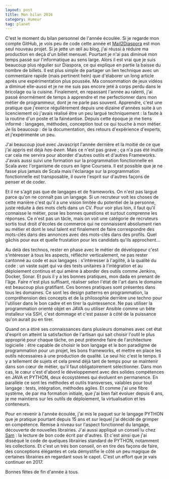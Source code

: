 ```yaml
---
layout: post
title: Mon bilan 2016
category: Humeur
tag: planet
---
```


C'est le moment du bilan personnel de l'année écoulée. <!-- more -->Si je regarde mon compte
GitHub, je vois peu de code cette année et
[Mail2Diaspora](https://github.com/kianby/mail2diaspora) est mon seul nouveau
projet. Si je jette un œil au blog, j'ai réussi à réduire ma production en deçà
d'un billet mensuel. Pourtant je n'ai pas diminué mon temps passé sur
l'informatique au sens large. Alors il est vrai que je suis beaucoup plus
régulier sur Diaspora, ce qui explique en partie la baisse du nombre de
billets. Il est plus simple de partager un lien technique avec un commentaire
rapide (mais pertinent hein) que d'élaborer un long article après une
expérimentation plus poussée. Ma consommation de jeux vidéos a diminué
elle-aussi et je ne me suis pas encore jeté à corps perdu dans le bricolage ou
la cuisine. Finalement, en repassant l'année au ralenti, j'ai passé énormément
de temps à apprendre et me perfectionner dans mon métier de programmeur, dont
je ne parle pas souvent. Apprendre, c'est une pratique que j'exerce régulièrement depuis
une dizaine d'années suite à un licenciement où j'avais réalisé être un peu
largué techniquement : la faute à la routine d'un poste et la fainéantise.
Depuis cette époque je me tiens informé : langages, méthodes, conception tout
ce qui touche à mon métier. Je lis beaucoup : de la documentation, des retours
d'expérience d'experts, et j'expérimente un peu.

J'ai beaucoup joué avec Javascript l'année dernière et la moitié de ce que j'ai
appris est déjà *has-been*. Mais ce n'est pas grave ; ça n'a pas été inutile
car cela me servira pour aborder d'autres outils et d'autres Frameworks.
J'avais aussi suivi une formation sur la programmation fonctionnelle en Scala
avec l'organisme de cours en ligne Coursera. Il est possible que je ne fasse
plus jamais de Scala mais l'éclairage sur la programmation fonctionnelle est
transposable, il ouvre l'esprit sur d'autres façons de penser et de coder. 

Et il ne s'agit pas que de langages et de frameworks. On n'est pas largué parce
qu'on ne connaît pas un langage. Si un recruteur voit les choses de cette
manière c'est qu'il a une vision limitée du potentiel de la personne, juste
réduite à des mots clefs dans un CV. Pour voir plus loin, il faut qu'il
connaisse le métier, pose les bonnes questions et surtout comprenne les
réponses. Ce n'est pas un tâcle, mais on voit une catégorie de recruteurs
sortis tout droit d'écoles de commerce qui ne connaissent absolument rien au
métier et dont le seul talent est finalement de faire correspondre des
mots-clés dans des annonces avec des mots-clés dans des profils. Quel gâchis
pour eux et quelle frustation pour les candidats qu'ils approchent... 

Au delà des technos, rester en phase avec le métier de développeur c'est
s'intéresser à tous les aspects, réfléchir verticalement, ne pas rester
cantonné au code et aux langages : s'intéresser à l'agilité, à la qualité du
code : un vaste sujet qui va des tests unitaires à l'intégration et au
déploiement continus et qui amène à aborder des outils comme Jenkins, Docker,
Sonar. Et puis il y a les bonnes pratiques, mon dada en prenant de l'âge. Faire
n'est plus suffisant, réaliser selon l'état de l'art dans le domaine est
beaucoup plus gratifiant. Ces bonnes pratiques sont présentes dans tous les
domaines. Ce sont les design patterns en programmation, la compréhension des
concepts et de la philosophie derrière une techno pour l'utiliser dans le bon
cadre et en tirer la quintessence. Ne pas utiliser la programmation orienté
objet en JAVA ou utiliser Ansible comme un bête installeur via SSH, c'est
dommage et c'est passer à côté de la puissance qu'on aurait pu en tirer. 

Quand on a étiré ses connaissances dans plusieurs domaines avec cet état
d'esprit on atteint la satisfaction de l'artisan qui sait choisir l'outil le
plus approprié pour chaque tâche, on peut prétendre faire de l'architecture
logicielle : être capable de choisir le bon langage et le bon paradigme de
programmation pour un projet, les bons frameworks, et mettre en place les
outils nécessaires à une production de qualité. Le seul hic c'est le temps. Il
y a tellement de sujets et cela prend déjà tant de temps pour se maintenir dans
son cœur de métier, qu'il faut obligatoirement sélectionner. Dans mon cas, le
cœur c'est d'abord le développement avec des solides compétences en JAVA et
PYTHON, deux écosystèmes qui évoluent en permanence. En parallèle ce sont les
méthodes et outils transverses, valables pour tout langage : tests,
intégration, méthodes agiles.  Et comme j'ai une fibre système, de par ma
formation initiale, que j'ai bien fait évoluer depuis 6 ans, je me maintiens
sur les outils de déploiement, la virtualisation et les conteneurs.

Pour en revenir à l'année écoulée, j'ai mis le paquet sur le langage PYTHON que
je pratique pourtant depuis 15 ans et sur lequel j'ai décidé de grimper en
compétence. Remise à niveau sur l'aspect fonctionnel du langage, découverte de
nouvelles librairies. J'ai aussi appliqué un conseil lu chez
[Sam](http://sametmax.com) : la lecture de bon code écrit par d'autres. Et
c'est ainsi que j'ai disséqué le code de quelques librairies standard de
PYTHON, notamment les collections. Et c'est un très bon conseil, on en tire des
façons de faire, des conceptions élégantes et cela démystifie le côté un peu
magique de certaines librairies en regardant sous le capot. C'est un effort que
je vais continuer en 2017.

Bonnes fêtes de fin d'année à tous.
